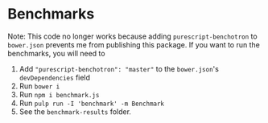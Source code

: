 # Benchmarks

Note: This code no longer works because adding `purescript-benchotron` to `bower.json`
prevents me from publishing this package. If you want to run the benchmarks, you will need to

1. Add `"purescript-benchotron": "master"` to the `bower.json`'s `devDependencies` field
2. Run `bower i`
3. Run `npm i benchmark.js`
4. Run `pulp run -I 'benchmark' -m Benchmark`
5. See the `benchmark-results` folder.
